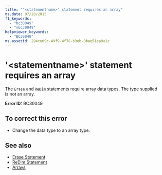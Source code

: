 ```yaml
---
title: "'<statementname>' statement requires an array"
ms.date: 07/20/2015
f1_keywords: 
  - "bc30049"
  - "vbc30049"
helpviewer_keywords: 
  - "BC30049"
ms.assetid: 294ce09c-49f9-4f78-b0eb-8bae51ea9a1c
---
```

# '\<statementname>' statement requires an array
The `Erase` and `ReDim` statements require array data types. The type supplied is not an array.  
  
 **Error ID:** BC30049  
  
## To correct this error  
  
-   Change the data type to an array type.  
  
## See also
- [Erase Statement](../../visual-basic/language-reference/statements/erase-statement.md)
- [ReDim Statement](../../visual-basic/language-reference/statements/redim-statement.md)
- [Arrays](../../visual-basic/programming-guide/language-features/arrays/index.md)
